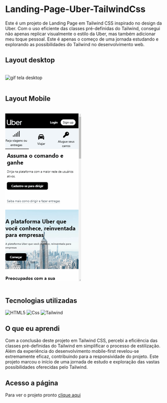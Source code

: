 # Landing-Page-Uber-TailwindCss

Este é um projeto de Landing Page em Tailwind CSS inspirado no design da Uber. Com o uso eficiente das classes pré-definidas do Tailwind, consegui não apenas replicar visualmente o estilo da Uber, mas também adicionar meu toque pessoal. Este é apenas o começo de uma jornada estudando e explorando as possibilidades do Tailwind no desenvolvimento web.

## Layout desktop    
<br>

 <img src="src/assets/gif-desktop.gif" alt="gif tela desktop">
<br>
<br>

## Layout Mobile    

<br>

 <img src="src/assets/gif-mobile.gif" alt="gif tela desmobile">
<br>
<br>

## Tecnologias utilizadas


![HTML5](https://img.shields.io/badge/html5-%23E34F26.svg?style=for-the-badge&logo=html5&logoColor=white) ![Css](https://img.shields.io/badge/css-1572B6.svg?style=for-the-badge&logo=css3&logoColor=white) ![Tailwind](https://img.shields.io/badge/Tailwind_CSS-38B2AC?style=for-the-badge&logo=tailwind-css&logoColor=white)

## O que eu aprendi
Com a conclusão deste projeto em Tailwind CSS, percebi a eficiência das classes pré-definidas do Tailwind em simplificar o processo de estilização. Além da experiência do desenvolvimento mobile-first  revelou-se extremamente eficaz, contribuindo para a responsividade do projeto. Este projeto marcou o início de uma jornada de estudo e exploração das vastas possibilidades oferecidas pelo Tailwind. 
## Acesso a página

Para ver o projeto pronto [clique aqui ](https://claricassia.github.io/Landing-Page-Uber-TailwindCss/)









